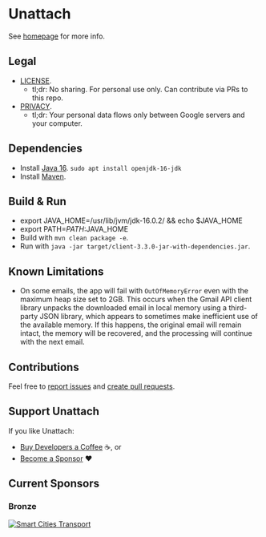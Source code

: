 # Unattach

See [homepage](https://unattach.app/) for more info.

## Legal
* [LICENSE](LICENSE).
  * tl;dr: No sharing. For personal use only. Can contribute via PRs to this repo.
* [PRIVACY](PRIVACY).
  * tl;dr: Your personal data flows only between Google servers and your computer.

## Dependencies
* Install [Java 16](https://www.oracle.com/java/technologies/javase-downloads.html). `sudo apt install openjdk-16-jdk`
* Install [Maven](https://maven.apache.org/download.cgi).

## Build & Run
* export JAVA_HOME=/usr/lib/jvm/jdk-16.0.2/ && echo $JAVA_HOME
* export PATH=$PATH:$JAVA_HOME
* Build with `mvn clean package -e`.
* Run with `java -jar target/client-3.3.0-jar-with-dependencies.jar`.

## Known Limitations
* On some emails, the app will fail with `OutOfMemoryError` even with the maximum heap size set to 2GB. This occurs
  when the Gmail API client library unpacks the downloaded email in local memory using a third-party JSON library, which
  appears to sometimes make inefficient use of the available memory. If this happens, the original email will remain
  intact, the memory will be recovered, and the processing will continue with the next email.

## Contributions
Feel free to
[report issues](https://help.github.com/en/articles/creating-an-issue) and
[create pull requests](https://help.github.com/en/articles/creating-a-pull-request).

## Support Unattach
If you like Unattach:
* [Buy Developers a Coffee](https://unattach.app/#support) ☕, or
* [Become a Sponsor](https://github.com/sponsors/rokstrnisa) ❤️

## Current Sponsors
### Bronze
[![Smart Cities Transport](src/main/resources/smart-cities-transport-logo.png)](https://smartcitiestransport.com/)

